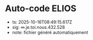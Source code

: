 # Auto-code ELIOS
- ts: 2025-10-16T08:49:15.617Z
- sig: ∞.je.toi.nous.432.528
- note: fichier généré automatiquement